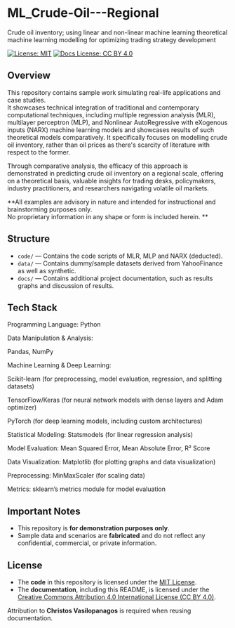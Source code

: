 # ML_Crude-Oil---Regional
Crude oil inventory; using linear and non-linear machine learning theoretical machine learning modelling for optimizing trading strategy development


[![License: MIT](https://img.shields.io/badge/License-MIT-yellow.svg)](https://opensource.org/licenses/MIT)
[![Docs License: CC BY 4.0](https://img.shields.io/badge/Docs%20License-CC%20BY%204.0-lightgrey.svg)](https://creativecommons.org/licenses/by/4.0/)

## Overview

This repository contains sample work simulating real-life applications and case studies.  
It showcases technical integration of traditional and contemporary computational techniques, including multiple regression analysis (MLR), multilayer perceptron (MLP), and Nonlinear AutoRegressive with eXogenous inputs (NARX) machine learning models and showcases results of such theoretical models comparatively. It specifically focuses on modelling crude oil inventory, rather than oil prices as there's scarcity of literature with respect to the former.


Through comparative analysis, the efficacy of this approach is demonstrated in predicting crude oil inventory on a regional scale, offering on a theoretical basis, valuable insights for trading desks, policymakers, industry practitioners, and researchers navigating volatile oil markets.

**All examples are advisory in nature and intended for instructional and brainstorming purposes only.  
No proprietary information in any shape or form is included herein.
**
## Structure

- `code/` — Contains the code scripts of MLR, MLP and NARX (deducted).
- `data/` — Contains dummy/sample datasets derived from YahooFinance as well as synthetic.
- `docs/` — Contains additional project documentation, such as results graphs and discussion of results.

## Tech Stack

Programming Language: Python

Data Manipulation & Analysis:

Pandas, NumPy

Machine Learning & Deep Learning:

Scikit-learn (for preprocessing, model evaluation, regression, and splitting datasets)

TensorFlow/Keras (for neural network models with dense layers and Adam optimizer)

PyTorch (for deep learning models, including custom architectures)

Statistical Modeling: Statsmodels (for linear regression analysis)

Model Evaluation: Mean Squared Error, Mean Absolute Error, R² Score

Data Visualization: Matplotlib (for plotting graphs and data visualization)

Preprocessing: MinMaxScaler (for scaling data)

Metrics: sklearn’s metrics module for model evaluation


## Important Notes

- This repository is **for demonstration purposes only**.
- Sample data and scenarios are **fabricated** and do not reflect any confidential, commercial, or private information.

## License

- The **code** in this repository is licensed under the [MIT License](LICENSE).
- The **documentation**, including this README, is licensed under the [Creative Commons Attribution 4.0 International License (CC BY 4.0)](LICENSE-DOCS).

Attribution to **Christos Vasilopanagos** is required when reusing documentation.
